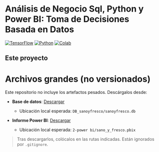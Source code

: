 # Análisis de Negocio Sql, Python y Power BI: Toma de Decisiones Basada en Datos<br>
[![TensorFlow](https://img.shields.io/badge/TensorFlow-2.x-orange?logo=tensorflow)](https://www.tensorflow.org/)
[![Python](https://img.shields.io/badge/Python-3.7%2B-blue?logo=python)](https://www.python.org/)
[![Colab](https://colab.research.google.com/assets/colab-badge.svg)](https://colab.research.google.com/github/tu_usuario/tu_repositorio/blob/main/RedNeuronalBasicaConCapasOcultas.ipynb)

## Este proyecto 

# Archivos grandes (no versionados)

Este repositorio no incluye los artefactos pesados. Descárgalos desde:

- **Base de datos**: [Descargar](https://drive.google.com/file/d/1ZiEv-tG7UwDWdPul-Ang7vbPx0s3CgAo/view?usp=sharing)
  - Ubicación local esperada: `DB_sanoyfresco/sanoyfresco.db`

- **Informe Power BI**: [Descargar](https://drive.google.com/file/d/1rcfKEG6V320r8f68jGzBgI3G66zw9o-V/view?usp=sharing)
  - Ubicación local esperada: `2-power bi/sano_y_fresco.pbix`

> Tras descargarlos, colócalos en las rutas indicadas. Están ignorados por `.gitignore`.
